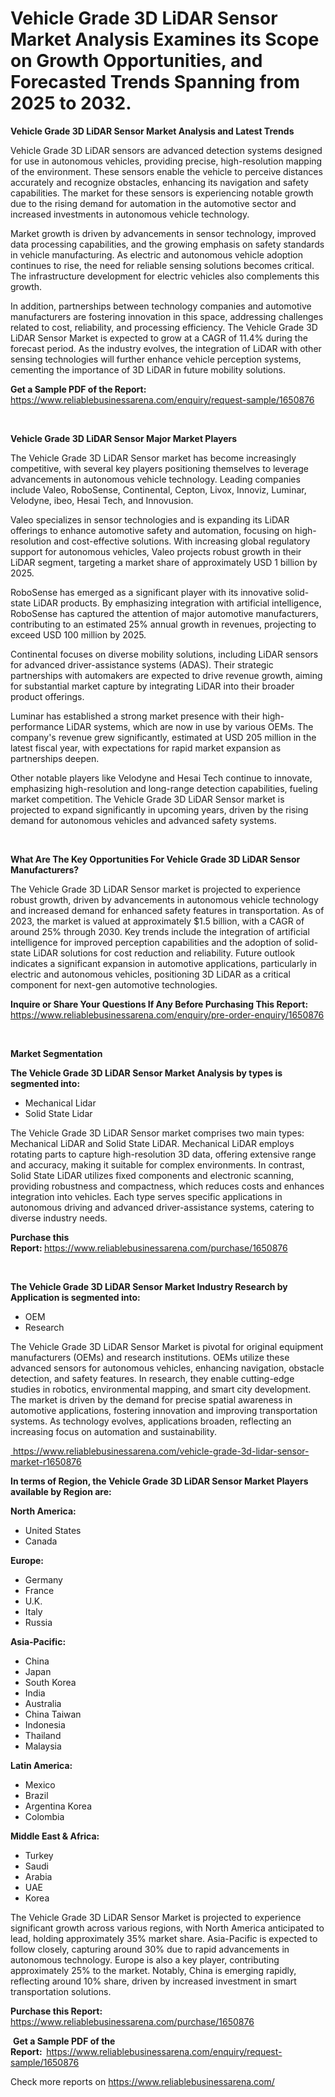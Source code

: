 <p><h1>Vehicle Grade 3D LiDAR Sensor Market Analysis Examines its Scope on Growth Opportunities, and Forecasted Trends Spanning from 2025 to 2032.</h1></p><p><strong>Vehicle Grade 3D LiDAR Sensor Market Analysis and Latest Trends</strong></p>
<p><p>Vehicle Grade 3D LiDAR sensors are advanced detection systems designed for use in autonomous vehicles, providing precise, high-resolution mapping of the environment. These sensors enable the vehicle to perceive distances accurately and recognize obstacles, enhancing its navigation and safety capabilities. The market for these sensors is experiencing notable growth due to the rising demand for automation in the automotive sector and increased investments in autonomous vehicle technology.</p><p>Market growth is driven by advancements in sensor technology, improved data processing capabilities, and the growing emphasis on safety standards in vehicle manufacturing. As electric and autonomous vehicle adoption continues to rise, the need for reliable sensing solutions becomes critical. The infrastructure development for electric vehicles also complements this growth.</p><p>In addition, partnerships between technology companies and automotive manufacturers are fostering innovation in this space, addressing challenges related to cost, reliability, and processing efficiency. The Vehicle Grade 3D LiDAR Sensor Market is expected to grow at a CAGR of 11.4% during the forecast period. As the industry evolves, the integration of LiDAR with other sensing technologies will further enhance vehicle perception systems, cementing the importance of 3D LiDAR in future mobility solutions.</p></p>
<p><strong>Get a Sample PDF of the Report:&nbsp;</strong> <a href="https://www.reliablebusinessarena.com/enquiry/request-sample/1650876?utm_campaign=2793&utm_medium=2&utm_source=Github&utm_content=ia&utm_term=23032025&utm_id=vehicle-grade-3d-lidar-sensor">https://www.reliablebusinessarena.com/enquiry/request-sample/1650876</a></p>
<p>&nbsp;</p>
<p><strong>Vehicle Grade 3D LiDAR Sensor Major Market Players</strong></p>
<p><p>The Vehicle Grade 3D LiDAR Sensor market has become increasingly competitive, with several key players positioning themselves to leverage advancements in autonomous vehicle technology. Leading companies include Valeo, RoboSense, Continental, Cepton, Livox, Innoviz, Luminar, Velodyne, ibeo, Hesai Tech, and Innovusion.</p><p>Valeo specializes in sensor technologies and is expanding its LiDAR offerings to enhance automotive safety and automation, focusing on high-resolution and cost-effective solutions. With increasing global regulatory support for autonomous vehicles, Valeo projects robust growth in their LiDAR segment, targeting a market share of approximately USD 1 billion by 2025.</p><p>RoboSense has emerged as a significant player with its innovative solid-state LiDAR products. By emphasizing integration with artificial intelligence, RoboSense has captured the attention of major automotive manufacturers, contributing to an estimated 25% annual growth in revenues, projecting to exceed USD 100 million by 2025.</p><p>Continental focuses on diverse mobility solutions, including LiDAR sensors for advanced driver-assistance systems (ADAS). Their strategic partnerships with automakers are expected to drive revenue growth, aiming for substantial market capture by integrating LiDAR into their broader product offerings.</p><p>Luminar has established a strong market presence with their high-performance LiDAR systems, which are now in use by various OEMs. The company's revenue grew significantly, estimated at USD 205 million in the latest fiscal year, with expectations for rapid market expansion as partnerships deepen.</p><p>Other notable players like Velodyne and Hesai Tech continue to innovate, emphasizing high-resolution and long-range detection capabilities, fueling market competition. The Vehicle Grade 3D LiDAR Sensor market is projected to expand significantly in upcoming years, driven by the rising demand for autonomous vehicles and advanced safety systems.</p></p>
<p>&nbsp;</p>
<p><strong>What Are The Key Opportunities For Vehicle Grade 3D LiDAR Sensor Manufacturers?</strong></p>
<p><p>The Vehicle Grade 3D LiDAR Sensor market is projected to experience robust growth, driven by advancements in autonomous vehicle technology and increased demand for enhanced safety features in transportation. As of 2023, the market is valued at approximately $1.5 billion, with a CAGR of around 25% through 2030. Key trends include the integration of artificial intelligence for improved perception capabilities and the adoption of solid-state LiDAR solutions for cost reduction and reliability. Future outlook indicates a significant expansion in automotive applications, particularly in electric and autonomous vehicles, positioning 3D LiDAR as a critical component for next-gen automotive technologies.</p></p>
<p><strong>Inquire or Share Your Questions If Any Before Purchasing This Report:</strong> <a href="https://www.reliablebusinessarena.com/enquiry/pre-order-enquiry/1650876?utm_campaign=2793&utm_medium=2&utm_source=Github&utm_content=ia&utm_term=23032025&utm_id=vehicle-grade-3d-lidar-sensor">https://www.reliablebusinessarena.com/enquiry/pre-order-enquiry/1650876</a></p>
<p>&nbsp;</p>
<p><strong>Market Segmentation</strong></p>
<p><strong>The Vehicle Grade 3D LiDAR Sensor Market Analysis by types is segmented into:</strong></p>
<p><ul><li>Mechanical Lidar</li><li>Solid State Lidar</li></ul></p>
<p><p>The Vehicle Grade 3D LiDAR Sensor market comprises two main types: Mechanical LiDAR and Solid State LiDAR. Mechanical LiDAR employs rotating parts to capture high-resolution 3D data, offering extensive range and accuracy, making it suitable for complex environments. In contrast, Solid State LiDAR utilizes fixed components and electronic scanning, providing robustness and compactness, which reduces costs and enhances integration into vehicles. Each type serves specific applications in autonomous driving and advanced driver-assistance systems, catering to diverse industry needs.</p></p>
<p><strong>Purchase this Report:&nbsp;</strong><a href="https://www.reliablebusinessarena.com/purchase/1650876?utm_campaign=2793&utm_medium=2&utm_source=Github&utm_content=ia&utm_term=23032025&utm_id=vehicle-grade-3d-lidar-sensor">https://www.reliablebusinessarena.com/purchase/1650876</a></p>
<p>&nbsp;</p>
<p><strong>The Vehicle Grade 3D LiDAR Sensor Market Industry Research by Application is segmented into:</strong></p>
<p><ul><li>OEM</li><li>Research</li></ul></p>
<p><p>The Vehicle Grade 3D LiDAR Sensor Market is pivotal for original equipment manufacturers (OEMs) and research institutions. OEMs utilize these advanced sensors for autonomous vehicles, enhancing navigation, obstacle detection, and safety features. In research, they enable cutting-edge studies in robotics, environmental mapping, and smart city development. The market is driven by the demand for precise spatial awareness in automotive applications, fostering innovation and improving transportation systems. As technology evolves, applications broaden, reflecting an increasing focus on automation and sustainability.</p></p>
<p><a href="https://www.reliablebusinessarena.com/vehicle-grade-3d-lidar-sensor-market-r1650876?utm_campaign=2793&utm_medium=2&utm_source=Github&utm_content=ia&utm_term=23032025&utm_id=vehicle-grade-3d-lidar-sensor">&nbsp;https://www.reliablebusinessarena.com/vehicle-grade-3d-lidar-sensor-market-r1650876</a></p>
<p><strong>In terms of Region, the Vehicle Grade 3D LiDAR Sensor Market Players available by Region are:</strong></p>
<p>
    <p> <strong> North America: </strong>
        <ul>
            <li>United States</li>
            <li>Canada</li>
        </ul>
        </p> 
    <p> <strong> Europe: </strong>
        <ul>
            <li>Germany</li>
            <li>France</li>
            <li>U.K.</li>
            <li>Italy</li>
            <li>Russia</li>
        </ul>
        </p> 
    <p> <strong> Asia-Pacific: </strong>
        <ul>
            <li>China</li>
            <li>Japan</li>
            <li>South Korea</li>
            <li>India</li>
            <li>Australia</li>
            <li>China Taiwan</li>
            <li>Indonesia</li>
            <li>Thailand</li>
            <li>Malaysia</li>
        </ul>
        </p> 
    <p> <strong> Latin America: </strong>
        <ul>
            <li>Mexico</li>
            <li>Brazil</li>
            <li>Argentina Korea</li>
            <li>Colombia</li>
        </ul>
        </p> 
    <p> <strong> Middle East & Africa: </strong>
        <ul>
            <li>Turkey</li>
            <li>Saudi</li>
            <li>Arabia</li>
            <li>UAE</li>
            <li>Korea</li>
        </ul>
    </p>
    </p>
<p><p>The Vehicle Grade 3D LiDAR Sensor Market is projected to experience significant growth across various regions, with North America anticipated to lead, holding approximately 35% market share. Asia-Pacific is expected to follow closely, capturing around 30% due to rapid advancements in autonomous technology. Europe is also a key player, contributing approximately 25% to the market. Notably, China is emerging rapidly, reflecting around 10% share, driven by increased investment in smart transportation solutions.</p></p>
<p><strong>Purchase this Report: </strong><a href="https://www.reliablebusinessarena.com/purchase/1650876?utm_campaign=2793&utm_medium=2&utm_source=Github&utm_content=ia&utm_term=23032025&utm_id=vehicle-grade-3d-lidar-sensor">https://www.reliablebusinessarena.com/purchase/1650876</a></p>
<p>&nbsp;<strong>Get a Sample PDF of the Report:&nbsp;&nbsp;</strong><a href="https://www.reliablebusinessarena.com/enquiry/request-sample/1650876?utm_campaign=2793&utm_medium=2&utm_source=Github&utm_content=ia&utm_term=23032025&utm_id=vehicle-grade-3d-lidar-sensor">https://www.reliablebusinessarena.com/enquiry/request-sample/1650876</a></p>
<p><strong></strong></p>
<p>Check more reports on <a href="https://www.reliablebusinessarena.com/?utm_campaign=2793&utm_medium=2&utm_source=Github&utm_content=ia&utm_term=23032025&utm_id=vehicle-grade-3d-lidar-sensor">https://www.reliablebusinessarena.com/</a></p>